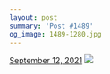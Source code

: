 ```yaml
---
layout: post
summary: 'Post #1489'
og_image: 1489-1280.jpg
---
```


<p>
  <time>
    <a href="/1489">September 12, 2021</a>
  </time>
  <a href="/1489">
    <img src="{{ site.assets_url }}/1489-640.jpg" srcset="{{ site.assets_url }}/1489-320.jpg 320w, {{ site.assets_url }}/1489-640.jpg 640w, {{ site.assets_url }}/1489-960.jpg 960w, {{ site.assets_url }}/1489-1280.jpg 1280w" sizes="(min-width: 700px) 50vw, calc(100vw - 2rem)" />
  </a>
</p>
